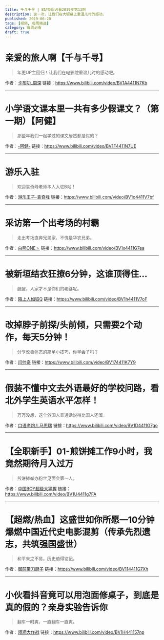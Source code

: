 ```yaml
---
title: 千与千寻 | B站每周必看2019年第13期
description: 这一次，让我们在大银幕上重温儿时的感动。
published: 2019-06-20
tags: [视频, 每周精选]
category: 每周必看
draft: true
---
```


# 亲爱的旅人啊【千与千寻】
> 年更UP主回归！让我们在电影院重温儿时的感动吧。

作者：[卡布叻_周深](https://space.bilibili.com/3404595)
链接：https://www.bilibili.com/video/BV1A4411N7Kb

---

# 小学语文课本里一共有多少假课文？（第一期）【阿健】
> 那些年我们一起学过的课文居然都是假的？

作者：[-阿健-](https://space.bilibili.com/18690024)
链接：https://www.bilibili.com/video/BV1F4411N7UE

---

# 游乐入驻
> 欢迎袁奇峰老师本人入驻B站！

作者：[游乐王子-袁奇峰](https://space.bilibili.com/433187833)
链接：https://www.bilibili.com/video/BV1o4411V7bf

---

# 采访第一个出考场的村霸
> 走出考场直奔兄弟家，不愧是华农兄弟。

作者：[白熊ONEヽ](https://space.bilibili.com/25333161)
链接：https://www.bilibili.com/video/BV1x4411G7ea

---

# 被新垣结衣狂撩6分钟，这谁顶得住…
> 醒醒，人家才不是你们的老婆呢。

作者：[陌上人如钰Q](https://space.bilibili.com/13805828)
链接：https://www.bilibili.com/video/BV1h4411V7oF

---

# 改掉脖子前探/头前倾，只需要2个动作，每天5分钟！
> 分享改善体态的简单小技巧，你学会了吗？

作者：[闫帅奇](https://space.bilibili.com/434378423)
链接：https://www.bilibili.com/video/BV174411K7Y9

---

# 假装不懂中文去外语最好的学校问路，看北外学生英语水平怎样！
> 万万没想，这个外国人普通话说得比国人还溜。

作者：[口语老炮儿马思瑞](https://space.bilibili.com/24801003)
链接：https://www.bilibili.com/video/BV1D4411G7go

---

# 【全职新手】01-煎饼摊工作9小时，我竟然期待月入过万
> 煎饼摊举办粉丝见面会第一人。

作者：[中国BOY超级大猩猩](https://space.bilibili.com/562197)
链接：https://www.bilibili.com/video/BV1U4411g7FA

---

# 【超燃/热血】这盛世如你所愿—10分钟爆燃中国近代史电影混剪（传承先烈遗志，共筑强国盛世）
> 和平来之不易，历史值得铭记。

作者：[御前带刀厨子](https://space.bilibili.com/4561197)
链接：https://www.bilibili.com/video/BV114411G7Xh

---

# 小伙看抖音竟可以用泡面修桌子，到底是真的假的？亲身实验告诉你
> 翻车一时爽，一直翻车一直爽。

作者：[翔翔大作战](https://space.bilibili.com/196356191)
链接：https://www.bilibili.com/video/BV1H441157np

